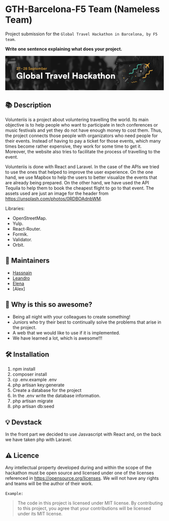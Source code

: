 # GTH-Barcelona-F5 Team (Nameless Team)
Project submission for the `Global Travel Hackathon in Barcelona, by F5 team`.

**Write one sentence explaining what does your project.**

![Add a screenshot from your project. For example the main website page.](https://raw.githubusercontent.com/Global-Travel-Hackathon/GTH-Location-TeamName/master/screenshots/Global-Travel-Hackathon-image.png)

## :books: Description

Volunteriis is a project about voluntering travelling the world. Its main objective is to help people who want to participate in tech conferences or music festivals and yet they do not have enough money to cost them. Thus, the project connects those people with organizators who need people for their events. Instead of having to pay a ticket for those events, which many times become rather expensive, they work for some time to get it. Moreover, the website also tries to facilitate the process of travelling to the event.

Volunteriis is done with React and Laravel. In the case of the APIs we tried to use the ones that helped to improve the user experience. On the one hand, we use Mapbox to help the users to better visualize the events that are already being prepared. On the other hand, we have used the API Tequila to help them to book the cheapest flight to go to that event. 
The assets used are just an image for the header from https://unsplash.com/photos/0RDBOAdnbWM.

Libraries:
- OpenStreetMap.
- Yulp.
- React-Router.
- Formik.
- Validator.
- Orbit.


## :hugs: Maintainers

* [Hassnain](https://github.com/hassnian)
* [Leandro](https://github.com/Piola79)
* [Elena](https://github.com/KaneShyre)
* [Alex]


## :tada: Why is this so awesome?

* Being all night with your colleagues to create something!
* Juniors who try their best to continually solve the problems that arise in the project.
* A web that we would like to use if it is implemented.
* We have learned a lot, which is awesome!!!


## :hammer_and_wrench: Installation

1. npm install
2. composer install
3. cp .env.example .env
4. php artisan key:generate
5. Create a database for the project
6. In the .env write the database information.
7. php artisan migrate
8. php artisan db:seed

## :bulb: Devstack

In the front part we decided to use Jasvascript with React and, on the back we have taken php with Laravel. 

## :warning: Licence

Any intellectual property developed during and within the scope of the hackathon must be open source and licensed under one of the licenses referenced in https://opensource.org/licenses. We will not have any rights and teams will be the author of their work.

`Example:`

>The code in this project is licensed under MIT license. By contributing to this project, you agree that your contributions will be licensed under its MIT license.
